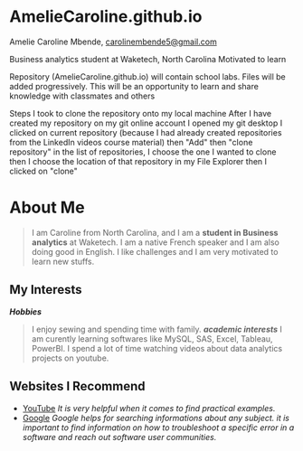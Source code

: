 # AmelieCaroline.github.io
Amelie Caroline Mbende, carolinembende5@gmail.com

Business analytics student at Waketech, North Carolina
Motivated to learn

Repository (AmelieCaroline.github.io) will contain school labs.
Files will be added progressively.
This will be an opportunity to learn and share knowledge 
with classmates and others

Steps I took to clone the repository onto my local machine
After I have created my repository on my git online account
I opened my git desktop
I clicked on current repository (because I had already created repositories from the LinkedIn videos course material)
then "Add"
then "clone repository"
in the list of repositories, I choose the one I wanted to clone
then I choose the location of that repository in my File Explorer
then I clicked on "clone"

# About Me
>I am Caroline from North Carolina, and I am a **student in Business analytics** at Waketech. I am a native French speaker and I am also doing good in English. I like challenges and I am very motivated to learn new stuffs.
## My Interests
**_Hobbies_**
>I enjoy sewing and spending time with family. 
>**_academic interests_**
>I am curently learning softwares like MySQL, SAS, Excel, Tableau, PowerBI. I spend a lot of time watching videos about data analytics projects on youtube.
## Websites I Recommend
   * [YouTube](https://www.youtube.com) _It is very helpful when it comes to find practical examples._
   * [Google](https://www.google.com) _Google helps for searching informations about any subject. it is important to find information on how to troubleshoot a specific error in a software and reach out software user communities._
 
